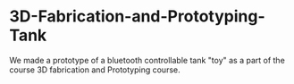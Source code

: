 # 3D-Fabrication-and-Prototyping-Tank
We made a prototype of a bluetooth controllable tank "toy" as a part of the course 3D fabrication and Prototyping course. 

